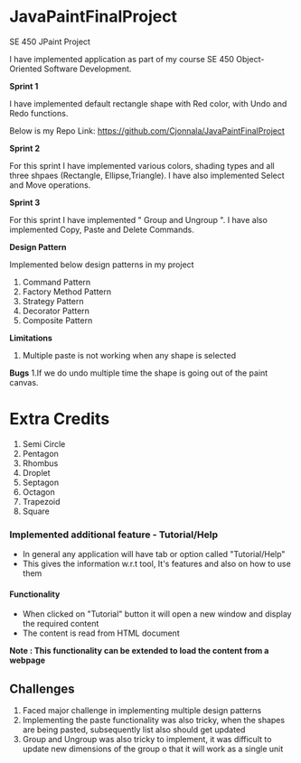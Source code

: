 # JavaPaintFinalProject
 SE 450 JPaint Project
 
I have implemented application as part of my course SE 450 Object-Oriented Software Development.

**Sprint 1**

I have implemented default rectangle shape with Red color, with Undo and Redo functions.

Below is my Repo Link:
https://github.com/Cjonnala/JavaPaintFinalProject

**Sprint 2**

For this sprint I have implemented various colors, shading types and all three shpaes (Rectangle, Ellipse,Triangle). I have also implemented Select and Move operations.

**Sprint 3**

For this sprint I have implemented " Group and Ungroup ". I have also implemented Copy, Paste and Delete Commands.

**Design Pattern**

Implemented below design patterns in my project

1. Command Pattern
2. Factory Method Pattern
3. Strategy Pattern
4. Decorator Pattern
5. Composite Pattern

**Limitations**

1. Multiple paste is not working when any shape is selected 

**Bugs**
1.If we do undo multiple time the shape is going out of the paint canvas.

**<h1>Extra Credits</h1>**

1. Semi Circle
2. Pentagon
3. Rhombus
4. Droplet
5. Septagon
6. Octagon
7. Trapezoid
8. Square

<h3>Implemented additional feature - Tutorial/Help</h3>

- In general any application will have tab or option called "Tutorial/Help"
- This gives the information w.r.t tool, It's features and also on how to use them

<h4>Functionality</h4>

- When clicked on "Tutorial" button it will open a new window and display the required content
- The content is read from HTML document

**Note : This functionality can be extended to load the content from a webpage**

**<h2>Challenges</h2>**

1. Faced major challenge in implementing multiple design patterns
2. Implementing the paste functionality was also tricky, when the shapes  are being pasted, subsequently list also should get updated
3. Group and Ungroup was also tricky to implement, it was difficult to update new dimensions of the group o that it will work as a single unit 


